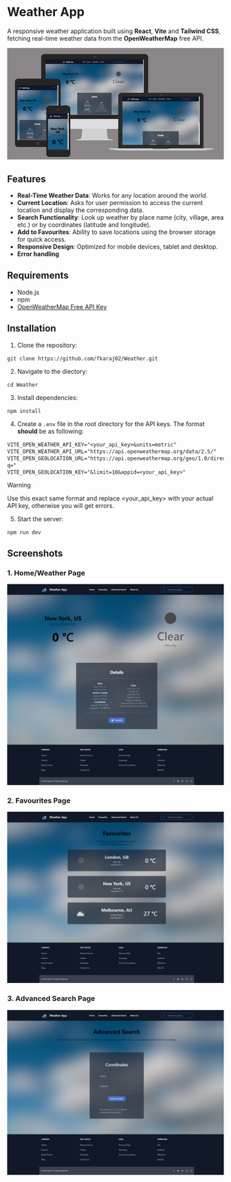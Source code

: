 # Weather App

A responsive weather application built using **React**, **Vite** and **Tailwind CSS**, fetching real-time weather data from the **OpenWeatherMap** free API.


![image_alt](https://github.com/fkaraj02/Weather/blob/58ad73e89ea0213223487df4789701caecd3925c/main.png)


## Features

- **Real-Time Weather Data**: Works for any location around the world.
- **Current Location**: Asks for user permission to access the current location and display the corresponding data.
- **Search Functionality**: Look up weather by place name (city, village, area etc.) or by coordinates (latitude and longitude).
- **Add to Favourites**: Ability to save locations using the browser storage for quick access.
- **Responsive Design**: Optimized for mobile devices, tablet and desktop.
- **Error handling**

## Requirements

- Node.js
- npm
- [OpenWeatherMap Free API Key](https://openweathermap.org/)

## Installation

1. Clone the repository: 
```
git clone https://github.com/fkaraj02/Weather.git
```
2. Navigate to the diectory: 
```
cd Weather
```
3. Install dependencies: 
```
npm install
```
4. Create a `.env` file in the root directory for the API keys. The format **should** be as following:

```
VITE_OPEN_WEATHER_API_KEY="<your_api_key>&units=metric"
VITE_OPEN_WEATHER_API_URL="https://api.openweathermap.org/data/2.5/"
VITE_OPEN_GEOLOCATION_URL="https://api.openweathermap.org/geo/1.0/direct?q="
VITE_OPEN_GEOLOCATION_KEY="&limit=10&appid=<your_api_key>"
```

> [!WARNING]
> Use this exact same format and replace <your_api_key> with your actual API key, otherwise you will get errors.

5. Start the server: 
```
npm run dev
```
## Screenshots

### 1. Home/Weather Page

![image_alt](https://github.com/fkaraj02/Weather/blob/58ad73e89ea0213223487df4789701caecd3925c/Image1.jpeg)


### 2. Favourites Page

![image_alt](https://github.com/fkaraj02/Weather/blob/58ad73e89ea0213223487df4789701caecd3925c/Image2.jpeg)


### 3. Advanced Search Page

![image_alt](https://github.com/fkaraj02/Weather/blob/58ad73e89ea0213223487df4789701caecd3925c/Image3.jpeg)
